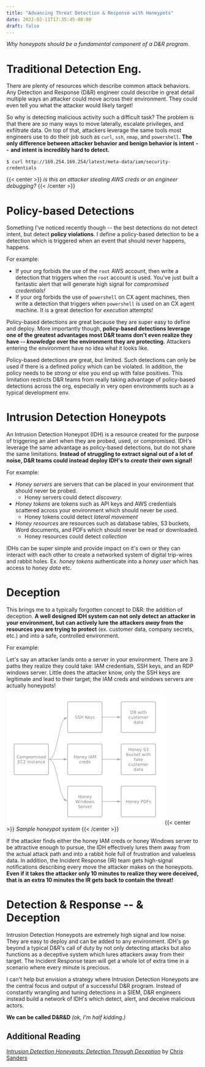 ```yaml
---
title: "Advancing Threat Detection & Response with Honeypots"
date: 2022-02-11T17:35:45-08:00
draft: false
---
```

_Why honeypots should be a fundamental component of a D&R program._
<!--more-->
# Traditional Detection Eng.
There are plenty of resources which describe common attack behaviors. Any Detection and Response (D&R) engineer could describe in great detail multiple ways an attacker could move across their environment. They could even tell you what the attacker would likely target! 

So why is detecting malicious activity such a difficult task? The problem is that there are *so* many ways to move laterally, escalate privileges, and exfiltrate data. On top of that, attackers leverage the same tools most engineers use to do their job such as `curl`, `ssh`, `nmap`, and `powershell`.  **The only difference between attacker behavior and benign behavior is intent  --  and intent is incredibly hard to detect.**

```
$ curl http://169.254.169.254/latest/meta-data/iam/security-credentials
```
{{< center >}}
    <i>is this an attacker stealing AWS creds or an engineer debugging?</i>
{{< /center >}}

# Policy-based Detections
Something I've noticed recently though -- the best detections do not detect intent, but detect **policy violations**. I define a policy-based detection to be a detection which is triggered when an event that should never happens, happens. 

For example:
* If your org forbids the use of the `root` AWS account, then write a detection that triggers when the `root` account is used. You've just built a fantastic alert that will generate high signal for *compromised credentials!*
* If your org forbids the use of `powershell` on CX agent machines, then write a detection that triggers when `powershell` is used on an CX agent machine. It is a great detection for *execution* attempts! 

Policy-based detections are great because they are super easy to define and deploy. More importantly though, **policy-based detections leverage one of the greatest advantages most D&R teams don't even realize they have  --  ***knowledge*** over the environment they are protecting.** Attackers entering the environment have no idea what it looks like. 

Policy-based detections are great, but limited. Such detections can only be used if there is a defined policy which can be violated. In addition, the policy needs to be *strong* or else you end up with false positives. This limitation restricts D&R teams from really taking advantage of policy-based detections across the org, especially in very open environments such as a typical development env. 

# Intrusion Detection Honeypots
An Intrusion Detection Honeypot (IDH) is a resource created for the purpose of triggering an alert when they are probed, used, or compromised. IDH's leverage the same advantage as policy-based detections, but do not share the same limitations. **Instead of struggling to extract signal out of a lot of noise, D&R teams could instead deploy IDH's to ***create*** their own signal!**

For example:
* *Honey servers* are servers that can be placed in your environment that should never be probed. 
  * Honey servers could detect *discovery*.
* *Honey tokens* are tokens such as API keys and AWS credentials scattered across your environment which should never be used. 
  * Honey tokens could detect *lateral movement*  
* *Honey resources* are resources such as database tables, S3 buckets, Word documents, and PDFs which should never be read or downloaded. 
  * Honey resources could detect *collection*

IDHs can be super simple and provide impact on it's own or they can interact with each other to create a networked system of digital trip-wires and rabbit holes. Ex.  *honey tokens* authenticate into a *honey user* which has access to *honey data* etc.

# Deception
This brings me to a typically forgotten concept to D&R: the addition of deception. **A well designed IDH system can not only detect an attacker in your environment, but can actively lure the attackers ***away*** from the resources you are trying to protect** (ex. customer data, company secrets, etc.) and into a safe, controlled environment. 

For example: 

Let's say an attacker lands onto a server in your environment. There are 3 paths they realize they could take: IAM credentials, SSH keys, and an RDP windows server. Little does the attacker know, only the SSH keys are legitimate and lead to their target; the IAM creds and windows servers are actually honeypots!

![IDH Example](/idh_example.png#c)
{{< center >}}
    <i>Sample honeypot system</i>
{{< /center >}}

If the attacker finds either the honey IAM creds or honey Windows server to be attractive enough to pursue, the IDH effectively lures them away from the actual attack path and into a rabbit hole full of frustration and valueless data. In addition, the Incident Response (IR) team gets high-signal notifications describing every move the attacker makes on the honeypots. **Even if it takes the attacker only 10 minutes to realize they were deceived, that is an extra 10 minutes the IR gets back to contain the threat!** 

# Detection & Response  --  & Deception
Intrusion Detection Honeypots are extremely high signal and low noise. They are easy to deploy and can be added to any environment. IDH's go beyond a typical D&R's call of duty by not only detecting attacks but also functions as a deceptive system which lures attackers away from their target. The Incident Response team will get a whole lot of extra time in a scenario where every minute is precious. 

I can't help but envision a strategy where Intrusion Detection Honeypots are the central focus and output of a successful D&R program. Instead of constantly wrangling and tuning detections in a SIEM, D&R engineers instead build a network of IDH's which detect, alert, and deceive malicious actors. 

**We can be called D&R&D** *(ok, I'm half kidding.)*

## Additional Reading
*[Intrusion Detection Honeypots: Detection Through Deception](https://www.amazon.com/Intrusion-Detection-Honeypots-through-Deception/dp/1735188301)* by [Chris Sanders](https://twitter.com/chrissanders88)